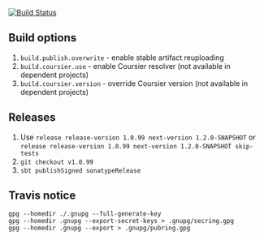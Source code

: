 [![Build Status](https://travis-ci.org/pshirshov/izumi-r2.svg?branch=develop)](https://travis-ci.org/pshirshov/izumi-r2)

Build options
-------------

1. `build.publish.overwrite` - enable stable artifact reuploading
2. `build.coursier.use` - enable Coursier resolver (not available in dependent projects)
3. `build.coursier.version` - override Coursier version (not available in dependent projects)

Releases
--------

1. Use `release release-version 1.0.99 next-version 1.2.0-SNAPSHOT` or `release release-version 1.0.99 next-version 1.2.0-SNAPSHOT skip-tests`  
2. `git checkout v1.0.99`
3. `sbt publishSigned sonatypeRelease` 


Travis notice
-------------

    gpg --homedir ./.gnupg --full-generate-key
    gpg --homedir .gnupg --export-secret-keys > .gnupg/secring.gpg
    gpg --homedir .gnupg --export > .gnupg/pubring.gpg
